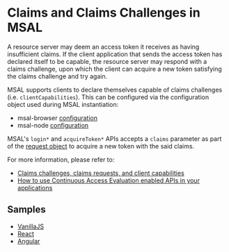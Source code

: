 # Claims and Claims Challenges in MSAL

A resource server may deem an access token it receives as having insufficient claims. If the client application that sends the access token has declared itself to be capable, the resource server may respond with a claims challenge, upon which the client can acquire a new token satisfying the claims challenge and try again.

MSAL supports clients to declare themselves capable of claims challenges (i.e. `clientCapabilities`). This can be configured via the configuration object used during MSAL instantiation:

- msal-browser [configuration](../../msal-browser/docs/configuration.md)
- msal-node [configuration](../../msal-node/docs/configuration.md)

MSAL's `login*` and `acquireToken*` APIs accepts a `claims` parameter as part of the [request object](https://azuread.github.io/microsoft-authentication-library-for-js/ref/modules/_azure_msal_common.html#baseauthrequest) to acquire a new token with the said claims.

For more information, please refer to:

- [Claims challenges, claims requests, and client capabilities](https://learn.microsoft.com/azure/active-directory/develop/claims-challenge)
- [How to use Continuous Access Evaluation enabled APIs in your applications](https://learn.microsoft.com/azure/active-directory/develop/app-resilience-continuous-access-evaluation)

## Samples

- [VanillaJS](../../../samples/msal-browser-samples/VanillaJSTestApp2.0/app/client-capabilities)
- [React](https://github.com/Azure-Samples/ms-identity-javascript-react-tutorial/tree/main/2-Authorization-I/1-call-graph)
- [Angular](https://github.com/Azure-Samples/ms-identity-javascript-angular-tutorial/tree/main/2-Authorization-I/1-call-graph)
